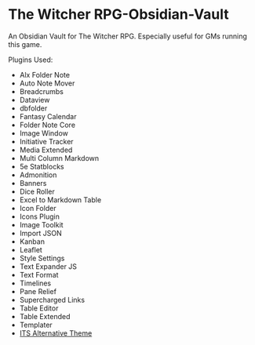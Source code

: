 # The Witcher RPG-Obsidian-Vault
An Obsidian Vault for The Witcher RPG. Especially useful for GMs running this game. 

Plugins Used:
- Alx Folder Note
- Auto Note Mover
- Breadcrumbs
- Dataview
- dbfolder
- Fantasy Calendar
- Folder Note Core
- Image Window
- Initiative Tracker
- Media Extended
- Multi Column Markdown
- 5e Statblocks
- Admonition
- Banners
- Dice Roller
- Excel to Markdown Table
- Icon Folder
- Icons Plugin
- Image Toolkit
- Import JSON
- Kanban
- Leaflet
- Style Settings
- Text Expander JS
- Text Format
- Timelines
- Pane Relief
- Supercharged Links
- Table Editor
- Table Extended
- Templater
- [ITS Alternative Theme](https://github.com/SlRvb/Obsidian--ITS-Theme/blob/main/Guide/Alternate-Themes.md)
